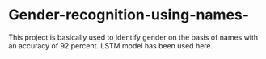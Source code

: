 # Gender-recognition-using-names-
This project is basically used to identify gender on the basis of names with an accuracy of 92 percent. LSTM model has been used here.
